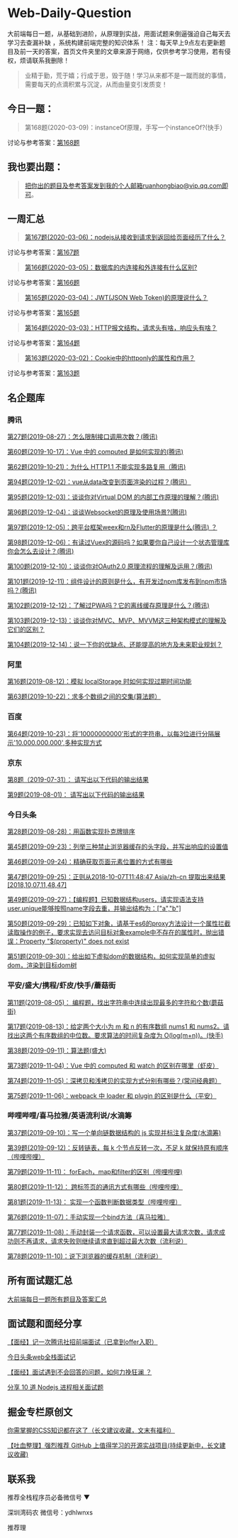 # Web-Daily-Question
大前端每日一题，从基础到进阶，从原理到实战，用面试题来倒逼强迫自己每天去学习去查漏补缺
，系统构建前端完整的知识体系！
注：每天早上9点左右更新题目及前一天的答案，首页文件夹里的文章来源于网络，仅供参考学习使用，若有侵权，烦请联系我删除！

> 业精于勤，荒于嬉；行成于思，毁于随！学习从来都不是一蹴而就的事情，需要每天的点滴积累与沉淀，从而由量变引发质变！
## 今日一题：  

> 第168题(2020-03-09)：instanceOf原理，手写一个instanceOf?(快手）

讨论与参考答案：[第168题](https://github.com/qappleh/Web-Daily-Question/issues/170)  

## 我也要出题：
>把你出的题目及参考答案发到我的个人邮箱ruanhongbiao@vip.qq.com即可。

## 一周汇总
>[第167题(2020-03-06)：nodejs从接收到请求到返回给页面经历了什么？](https://github.com/qappleh/Web-Daily-Question/issues/169)

讨论与参考答案：[第167题](https://github.com/qappleh/Web-Daily-Question/issues/169)

>[第166题(2020-03-05)：数据库的内连接和外连接有什么区别?](https://github.com/qappleh/Web-Daily-Question/issues/168)

讨论与参考答案：[第166题](https://github.com/qappleh/Web-Daily-Question/issues/168)

>[第165题(2020-03-04)：JWT(JSON Web Token)的原理说什么？](https://github.com/qappleh/Web-Daily-Question/issues/167)

讨论与参考答案：[第165题](https://github.com/qappleh/Web-Daily-Question/issues/167)

>[第164题(2020-03-03)：HTTP报文结构，请求头有啥，响应头有啥？](https://github.com/qappleh/Web-Daily-Question/issues/166)

讨论与参考答案：[第164题](https://github.com/qappleh/Web-Daily-Question/issues/166)

>[第163题(2020-03-02)：Cookie中的httponly的属性和作用？](https://github.com/qappleh/Web-Daily-Question/issues/165)

讨论与参考答案：[第163题](https://github.com/qappleh/Web-Daily-Question/issues/165)


## 名企题库  

### 腾讯  
[第27题(2019-08-27)：怎么限制接口调用次数？(腾讯)](https://github.com/qappleh/Web-Daily-Question/issues/29)

[第60题(2019-10-17)：Vue 中的 computed 是如何实现的(腾讯)](https://github.com/qappleh/Web-Daily-Question/issues/62)  

[第62题(2019-10-21)：为什么 HTTP1.1 不能实现多路复用（腾讯)](https://github.com/qappleh/Web-Daily-Question/issues/64)  

[第94题(2019-12-02)：vue从data改变到页面渲染的过程？(腾讯）](https://github.com/qappleh/Web-Daily-Question/issues/96)

[第95题(2019-12-03)：谈谈你对Virtual DOM 的内部工作原理的理解？(腾讯)](https://github.com/qappleh/Web-Daily-Question/issues/97)

[第96题(2019-12-04)：谈谈Websocket的原理及使用场景?(腾讯)](https://github.com/qappleh/Web-Daily-Question/issues/98)

[第97题(2019-12-05)：跨平台框架weex和rn及Flutter的原理是什么(腾讯) ？](https://github.com/qappleh/Web-Daily-Question/issues/99)

[第98题(2019-12-06)：有读过Vuex的源码吗？如果要你自己设计一个状态管理库你会怎么去设计？(腾讯)](https://github.com/qappleh/Web-Daily-Question/issues/100)

[第100题(2019-12-10)：谈谈你对OAuth2.0 原理流程的理解及运用？(腾讯)](https://github.com/qappleh/Web-Daily-Question/issues/102)  

[第101题(2019-12-11)：组件设计的原则是什么，有开发过npm库发布到npm市场吗？(腾讯)](https://github.com/qappleh/Web-Daily-Question/issues/103)

[第102题(2019-12-12)：了解过PWA吗？它的离线缓存原理是什么？(腾讯)](https://github.com/qappleh/Web-Daily-Question/issues/104)

[第103题(2019-12-13)：谈谈你对MVC、MVP、MVVM这三种架构模式的理解及它们的区别？](https://github.com/qappleh/Web-Daily-Question/issues/105)

[第104题(2019-12-14)：说一下你的优缺点、还能提高的地方及未来职业规划？](https://github.com/qappleh/Web-Daily-Question/issues/106)

### 阿里  


[第16题(2019-08-12)：模拟 localStorage 时如何实现过期时间功能](https://github.com/qappleh/Web-Daily-Question/issues/11) 

[第63题(2019-10-22)：求多个数组之间的交集(算法题）](https://github.com/qappleh/Web-Daily-Question/issues/65) 

### 百度  


[第64题(2019-10-23)：将'10000000000'形式的字符串，以每3位进行分隔展示'10.000.000.000',多种实现方式](https://github.com/qappleh/Web-Daily-Question/issues/66)   


### 京东  
[第8题（2019-07-31）： 请写出以下代码的输出结果](https://github.com/qappleh/Web-Daily-Question/issues/2)    

[第9题(2019-08-01)： 请写出以下代码的输出结果](https://github.com/qappleh/Web-Daily-Question/issues/3)    


### 今日头条  
[第28题(2019-08-28)：用函数实现扑克牌排序](https://github.com/qappleh/Web-Daily-Question/issues/30)  

[第45题(2019-09-23)：列举三种禁止浏览器缓存的头字段，并写出响应的设置值](https://github.com/qappleh/Web-Daily-Question/issues/47)      

[第46题(2019-09-24)：精确获取页面元素位置的方式有哪些](https://github.com/qappleh/Web-Daily-Question/issues/48)      

[第47题(2019-09-25)：正则从2018-10-07T11:48:47 Asia/zh-cn 提取出来结果[2018,10,07,11,48,47]](https://github.com/qappleh/Web-Daily-Question/issues/49)    

[第49题(2019-09-27)：【编程题】已知数据结构users，请实现语法支持user.unique能够按照name字段去重，并输出结构为：["a","b"]](https://github.com/qappleh/Web-Daily-Question/issues/51)    

[第50题(2019-09-29)：已知如下对象，请基于es6的proxy方法设计一个属性拦截读取操作的例子，要求实现去访问目标对象example中不存在的属性时，抛出错误：Property "$(property)" does not exist](https://github.com/qappleh/Web-Daily-Question/issues/52)    

[第51题(2019-09-30)：给出如下虚拟dom的数据结构，如何实现简单的虚拟dom，渲染到目标dom树 ](https://github.com/qappleh/Web-Daily-Question/issues/53)    


### 平安/盛大/携程/虾皮/快手/蘑菇街
[第11题(2019-08-05)： 编程题，找出字符串中连续出现最多的字符和个数(蘑菇街) ](https://github.com/qappleh/Web-Daily-Question/issues/5)    

[第17题(2019-08-13)：给定两个大小为 m 和 n 的有序数组 nums1 和 nums2。请找出这两个有序数组的中位数。要求算法的时间复杂度为 O(log(m+n))。(快手)](https://github.com/qappleh/Web-Daily-Question/issues/12)    

[第38题(2019-09-11)：算法题(盛大)](https://github.com/qappleh/Web-Daily-Question/issues/40)    

[第73题(2019-11-04)：Vue 中的 computed 和 watch 的区别在哪里（虾皮）](https://github.com/qappleh/Web-Daily-Question/issues/75)   

[第74题(2019-11-05)：深拷贝和浅拷贝的实现方式分别有哪些？(常问经典题）](https://github.com/qappleh/Web-Daily-Question/issues/76)    

[第75题(2019-11-06)：webpack 中 loader 和 plugin 的区别是什么（平安）](https://github.com/qappleh/Web-Daily-Question/issues/77)   


### 哔哩哔哩/喜马拉雅/英语流利说/水滴筹  

[第37题(2019-09-10)：写一个单向链数据结构的 js 实现并标注复杂度(水滴筹)](https://github.com/qappleh/Web-Daily-Question/issues/39)    

[第39题(2019-09-12)：反转链表，每 k 个节点反转一次，不足 k 就保持原有顺序（哔哩哔哩）](https://github.com/qappleh/Web-Daily-Question/issues/41)   

[第79题(2019-11-11)： forEach，map和filter的区别（哔哩哔哩)](https://github.com/qappleh/Web-Daily-Question/issues/81)    

[第80题(2019-11-12)： 跨标签页的通讯方式有哪些（哔哩哔哩）](https://github.com/qappleh/Web-Daily-Question/issues/82) 

[第81题(2019-11-13)： 实现一个函数判断数据类型（哔哩哔哩）](https://github.com/qappleh/Web-Daily-Question/issues/83)    

[第76题(2019-11-07)：手动实现一个bind方法（喜马拉雅）](https://github.com/qappleh/Web-Daily-Question/issues/78) 

[第77题(2019-11-08)：手动封装一个请求函数，可以设置最大请求次数，请求成功则不再请求，请求失败则继续请求直到超过最大次数（流利说）](https://github.com/qappleh/Web-Daily-Question/issues/79)    

[第78题(2019-11-10)：说下浏览器的缓存机制（流利说）](https://github.com/qappleh/Web-Daily-Question/issues/80) 

## 所有面试题汇总
  
 [大前端每日一题所有题目及答案汇总](https://github.com/qappleh/Web-Daily-Question/issues)
 
## 面试题和面经分享
 [【面经】记一次腾讯社招前端面试（已拿到offer入职）](http://suo.im/6bxGo7)  
 
 [今日头条web全栈面试记](http://suo.im/6qA9hZ)  
 
 [【面经】面试遇到不会回答的问题，如何力挽狂澜 ？](http://suo.im/5OZ6Cy)  
 
 [分享 10 道 Nodejs 进程相关面试题](http://suo.im/6qA7EH)
 
 ## 掘金专栏原创文
 [你需掌握的CSS知识都在这了（长文建议收藏，文末有福利）](https://juejin.im/post/5d8336d2f265da03df5f4a06)  
 
 [【吐血整理】强烈推荐 GitHub 上值得学习的开源实战项目(持续更新中，长文建议收藏)](https://juejin.im/post/5df9fe6be51d45583c1cc3f7)  
 

## 联系我
推荐全栈程序员必备微信号 
▼

深圳湾码农
微信号：ydhlwnxs

推荐理
